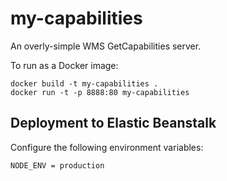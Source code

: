 
my-capabilities
===============

An overly-simple WMS GetCapabilities server. 

To run as a Docker image:

    docker build -t my-capabilities . 
    docker run -t -p 8888:80 my-capabilities

Deployment to Elastic Beanstalk
-------------------------------

Configure the following environment variables:

    NODE_ENV = production 
    
    
